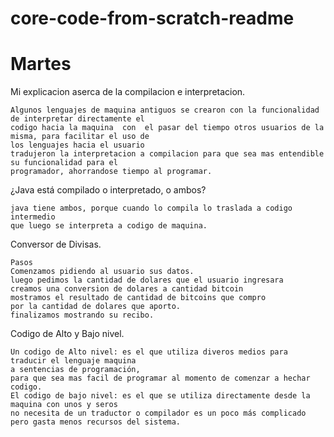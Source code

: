 # core-code-from-scratch-readme
# Martes
Mi explicacion aserca de la compilacion e interpretacion.

    Algunos lenguajes de maquina antiguos se crearon con la funcionalidad de interpretar directamente el 
    codigo hacia la maquina  con  el pasar del tiempo otros usuarios de la misma, para facilitar el uso de
    los lenguajes hacia el usuario
    tradujeron la interpretacion a compilacion para que sea mas entendible su funcionalidad para el 
    programador, ahorrandose tiempo al programar.

¿Java está compilado o interpretado, o ambos?
    
    java tiene ambos, porque cuando lo compila lo traslada a codigo intermedio
    que luego se interpreta a codigo de maquina.

Conversor de Divisas.
 
    Pasos
    Comenzamos pidiendo al usuario sus datos.
    luego pedimos la cantidad de dolares que el usuario ingresara
    creamos una conversion de dolares a cantidad bitcoin
    mostramos el resultado de cantidad de bitcoins que compro
    por la cantidad de dolares que aporto.
    finalizamos mostrando su recibo.

Codigo de Alto y Bajo nivel.
    
    Un codigo de Alto nivel: es el que utiliza diveros medios para traducir el lenguaje maquina
    a sentencias de programación,
    para que sea mas facil de programar al momento de comenzar a hechar codigo.
    El codigo de bajo nivel: es el que se utiliza directamente desde la maquina con unos y seros
    no necesita de un traductor o compilador es un poco más complicado pero gasta menos recursos del sistema.
